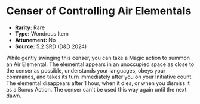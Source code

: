 # Censer of Controlling Air Elementals

- **Rarity:** Rare
- **Type:** Wondrous Item
- **Attunement:** No
- **Source:** 5.2 SRD (D&D 2024)

While gently swinging this censer, you can take a Magic action to summon an Air Elemental. The elemental appears in an unoccupied space as close to the censer as possible, understands your languages, obeys your commands, and takes its turn immediately after you on your Initiative count. The elemental disappears after 1 hour, when it dies, or when you dismiss it as a Bonus Action. The censer can't be used this way again until the next dawn.
